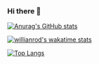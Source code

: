 ### Hi there 👋

[![Anurag's GitHub stats](https://github-readme-stats.vercel.app/api?username=cancerhenry&hide=prs,issues&show_icons=true)](https://github.com/anuraghazra/github-readme-stats)

[![willianrod's wakatime stats](https://github-readme-stats.vercel.app/api/wakatime?username=cancerhenry)](https://github.com/anuraghazra/github-readme-stats)

[![Top Langs](https://github-readme-stats.vercel.app/api/top-langs/?username=cancerhenry&layout=compact)](https://github.com/anuraghazra/github-readme-stats)



<!-- ![Metrics](https://metrics.lecoq.io/CancerHenry?template=classic&base.metadata=0&config.timezone=Asia%2FShanghai) -->

<!--
**CancerHenry/CancerHenry** is a ✨ _special_ ✨ repository because its `README.md` (this file) appears on your GitHub profile.

Here are some ideas to get you started:

- 🔭 I’m currently working on ...
- 🌱 I’m currently learning ...
- 👯 I’m looking to collaborate on ...
- 🤔 I’m looking for help with ...
- 💬 Ask me about ...
- 📫 How to reach me: ...
- 😄 Pronouns: ...
- ⚡ Fun fact: ...
-->
